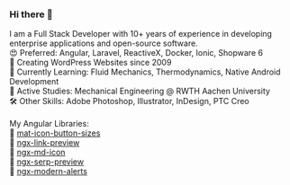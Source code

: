### Hi there 👋

I am a Full Stack Developer with 10+ years of experience in developing enterprise applications and open-source software.<br>
😍 Preferred: Angular, Laravel, ReactiveX, Docker, Ionic, Shopware 6<br>
🐢 Creating WordPress Websites since 2009<br>
📖 Currently Learning: Fluid Mechanics, Thermodynamics, Native Android Development<br>
📖 Active Studies: Mechanical Engineering @ RWTH Aachen University<br>
🛠 Other Skills: Adobe Photoshop, Illustrator, InDesign, PTC Creo<br>
<br>
My Angular Libraries:<br>
🧩 [mat-icon-button-sizes](/btxtiger/mat-icon-button-sizes)<br>
🧩 [ngx-link-preview](/btxtiger/ngx-link-preview)<br>
🧩 [ngx-md-icon](/btxtiger/ngx-md-icon)<br>
🧩 [ngx-serp-preview](/btxtiger/ngx-serp-preview)<br>
🧩 [ngx-modern-alerts](/btxtiger/ngx-modern-alerts)<br>


<!--
**btxtiger/btxtiger** is a ✨ _special_ ✨ repository because its `README.md` (this file) appears on your GitHub profile.

Here are some ideas to get you started:

- 🔭 I’m currently working on ...
- 🌱 I’m currently learning ...
- 👯 I’m looking to collaborate on ...
- 🤔 I’m looking for help with ...
- 💬 Ask me about ...
- 📫 How to reach me: ...
- 😄 Pronouns: ...
- ⚡ Fun fact: ...
-->
